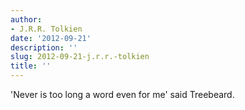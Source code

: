 ```yaml
---
author:
- J.R.R. Tolkien
date: '2012-09-21'
description: ''
slug: 2012-09-21-j.r.r.-tolkien
title: ''
---
```

'Never is too long a word even for me' said Treebeard.



